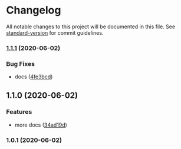 # Changelog

All notable changes to this project will be documented in this file. See [standard-version](https://github.com/conventional-changelog/standard-version) for commit guidelines.

### [1.1.1](https://github.com/MatyiFKBT/PySteamMarket/compare/v1.1.0...v1.1.1) (2020-06-02)


### Bug Fixes

* docs ([4fe3bcd](https://github.com/MatyiFKBT/PySteamMarket/commit/4fe3bcdfdd5d1768c4dea69f6e3265ea0f3fc64c))

## 1.1.0 (2020-06-02)


### Features

* more docs ([34ad19d](https://github.com/MatyiFKBT/PySteamMarket/commit/34ad19d0ee56c3fc71f14f7b8b10fe61e61b6897))

### 1.0.1 (2020-06-02)
